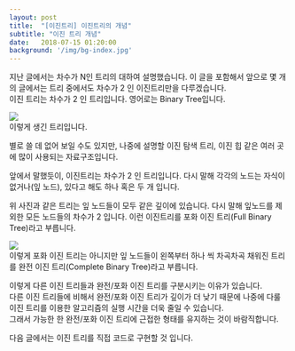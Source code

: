 ```yaml
---
layout: post
title:  "[이진트리] 이진트리의 개념"
subtitle: "이진 트리 개념"
date:   2018-07-15 01:20:00
background: '/img/bg-index.jpg'
---
```


지난 글에서는 차수가 N인 트리의 대하여 설명했습니다. 이 글을 포함해서 앞으로 몇 개의 글에서는 트리 중에서도 차수가 2 인 이진트리만을 다루겠습니다.<br>
이진 트리는 차수가 2 인 트리입니다. 영어로는 Binary Tree입니다.

<img src = "https://i.imgur.com/ZZ0qpux.png"><br>
이렇게 생긴 트리입니다.

별로 쓸 데 없어 보일 수도 있지만, 나중에 설명할 이진 탐색 트리, 이진 힙 같은 여러 곳에 많이 사용되는 자료구조입니다.

앞에서 말했듯이, 이진트리는 차수가 2 인 트리입니다. 다시 말해 각각의 노드는 자식이 없거나(잎 노드), 있다고 해도 하나 혹은 두 개 입니다.

위 사진과 같은 트리는 잎 노드들이 모두 같은 깊이에 있습니다. 다시 말해 잎노드를 제외한 모든 노드들의 차수가 2 입니다. 이런 이진트리를 포화 이진 트리(Full Binary Tree)라고 부릅니다.

<img src = "https://i.imgur.com/OMafywe.png"><br>
이렇게 포화 이진 트리는 아니지만 잎 노드들이 왼쪽부터 하나 씩 차곡차곡 채워진 트리를 완전 이진 트리(Complete Binary Tree)라고 부릅니다.

이렇게 다른 이진 트리들과 완전/포화 이진 트리를 구분시키는 이유가 있습니다.<br>
다른 이진 트리들에 비해서 완전/포화 이진 트리가 깊이가 더 낮기 때문에 나중에 다룰 이진 트리를 이용한 알고리즘의 실행 시간을 더욱 줄일 수 있습니다.<br>
그래서 가능한 한 완전/포화 이진 트리에 근접한 형태를 유지하는 것이 바람직합니다.

다음 글에서는 이진 트리를 직접 코드로 구현할 것 입니다.
